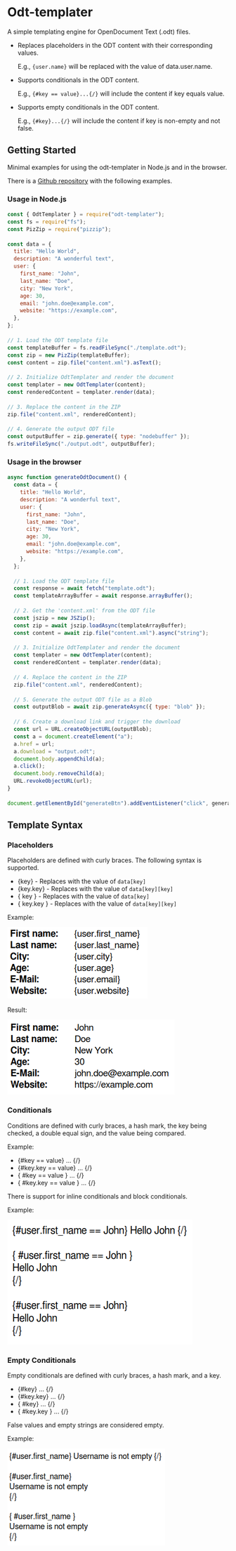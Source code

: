 # Odt-templater

A simple templating engine for OpenDocument Text (.odt) files.

- Replaces placeholders in the ODT content with their corresponding values.

  E.g., `{user.name}` will be replaced with the value of data.user.name.

- Supports conditionals in the ODT content.

  E.g., `{#key == value}...{/}` will include the content if key equals value.

- Supports empty conditionals in the ODT content.

  E.g., `{#key}...{/}` will include the content if key is non-empty and not false.

## Getting Started

Minimal examples for using the odt-templater in Node.js and in the browser.

There is a [Github repository](https://github.com/KopfdesDaemons/odt-templater-examples) with the following examples.

### Usage in Node.js

```js
const { OdtTemplater } = require("odt-templater");
const fs = require("fs");
const PizZip = require("pizzip");

const data = {
  title: "Hello World",
  description: "A wonderful text",
  user: {
    first_name: "John",
    last_name: "Doe",
    city: "New York",
    age: 30,
    email: "john.doe@example.com",
    website: "https://example.com",
  },
};

// 1. Load the ODT template file
const templateBuffer = fs.readFileSync("./template.odt");
const zip = new PizZip(templateBuffer);
const content = zip.file("content.xml").asText();

// 2. Initialize OdtTemplater and render the document
const templater = new OdtTemplater(content);
const renderedContent = templater.render(data);

// 3. Replace the content in the ZIP
zip.file("content.xml", renderedContent);

// 4. Generate the output ODT file
const outputBuffer = zip.generate({ type: "nodebuffer" });
fs.writeFileSync("./output.odt", outputBuffer);
```

### Usage in the browser

```js
async function generateOdtDocument() {
  const data = {
    title: "Hello World",
    description: "A wonderful text",
    user: {
      first_name: "John",
      last_name: "Doe",
      city: "New York",
      age: 30,
      email: "john.doe@example.com",
      website: "https://example.com",
    },
  };

  // 1. Load the ODT template file
  const response = await fetch("template.odt");
  const templateArrayBuffer = await response.arrayBuffer();

  // 2. Get the 'content.xml' from the ODT file
  const jszip = new JSZip();
  const zip = await jszip.loadAsync(templateArrayBuffer);
  const content = await zip.file("content.xml").async("string");

  // 3. Initialize OdtTemplater and render the document
  const templater = new OdtTemplater(content);
  const renderedContent = templater.render(data);

  // 4. Replace the content in the ZIP
  zip.file("content.xml", renderedContent);

  // 5. Generate the output ODT file as a Blob
  const outputBlob = await zip.generateAsync({ type: "blob" });

  // 6. Create a download link and trigger the download
  const url = URL.createObjectURL(outputBlob);
  const a = document.createElement("a");
  a.href = url;
  a.download = "output.odt";
  document.body.appendChild(a);
  a.click();
  document.body.removeChild(a);
  URL.revokeObjectURL(url);
}

document.getElementById("generateBtn").addEventListener("click", generateOdtDocument);
```

## Template Syntax

### Placeholders

Placeholders are defined with curly braces. The following syntax is supported.

- {key} - Replaces with the value of `data[key]`
- {key.key} - Replaces with the value of `data[key][key]`
- { key } - Replaces with the value of `data[key]`
- { key.key } - Replaces with the value of `data[key][key]`

Example:

![placeholder-example](/src/img/placeholders-example.png)

Result:

![placeholder-example-rendered](/src/img/placeholders-example-rendered.png)

### Conditionals

Conditions are defined with curly braces, a hash mark, the key being checked, a double equal sign, and the value being compared.

Example:

- {#key == value} ... {/}
- {#key.key == value} ... {/}
- { #key == value } ... {/}
- { #key.key == value } ... {/}

There is support for inline conditionals and block conditionals.

Example:

![conditional-example](/src/img/conditionals-example.png)

### Empty Conditionals

Empty conditionals are defined with curly braces, a hash mark, and a key.

- {#key} ... {/}
- {#key.key} ... {/}
- { #key} ... {/}
- { #key.key } ... {/}

False values ​​and empty strings are considered empty.

Example:

![conditional-example](/src/img/empty-conditionals-example.png)
